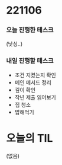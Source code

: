 # 221106

### 오늘 진행한 테스크

(낫싱..)

### 내일 진행할 테스크

- 조건 지켰는지 확인
- 메인 메서드 정리
- 깊이 확인
- 작년 제출 읽어보기
- 집 청소
- 밥해먹기

# 오늘의 TIL

(없음)
